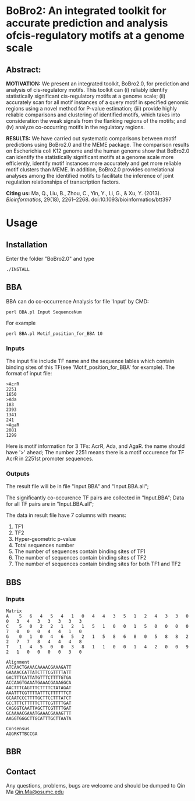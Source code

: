 # BoBro2: An integrated toolkit for accurate prediction and analysis ofcis-regulatory motifs at a genome scale

## Abstract:

**MOTIVATION:**
We present an integrated toolkit, BoBro2.0, for prediction and analysis of cis-regulatory motifs. This toolkit can (i) reliably identify statistically significant cis-regulatory motifs at a genome scale; (ii) accurately scan for all motif instances of a query motif in specified genomic regions using a novel method for P-value estimation; (iii) provide highly reliable comparisons and clustering of identified motifs, which takes into consideration the weak signals from the flanking regions of the motifs; and (iv) analyze co-occurring motifs in the regulatory regions.

**RESULTS:**
We have carried out systematic comparisons between motif predictions using BoBro2.0 and the MEME package. The comparison results on Escherichia coli K12 genome and the human genome show that BoBro2.0 can identify the statistically significant motifs at a genome scale more efficiently, identify motif instances more accurately and get more reliable motif clusters than MEME. In addition, BoBro2.0 provides correlational analyses among the identified motifs to facilitate the inference of joint regulation relationships of transcription factors.

**Citing us:** Ma, Q., Liu, B., Zhou, C., Yin, Y., Li, G., & Xu, Y. (2013). *Bioinformatics*, 29(18), 2261–2268. doi:10.1093/bioinformatics/btt397 

# Usage
## Installation

Enter the folder "BoBro2.0" and type

```
./INSTALL
```

## BBA

BBA can do co-occurrence Analysis for file 'Input' by CMD:

```
perl BBA.pl Input SequenceNum
```

For example 
```
perl BBA.pl Motif_position_for_BBA 10
```


### Inputs 

The input file include TF name and the sequence lables which contain binding sites of this TF(see 'Motif_position_for_BBA' for example).
The format of input file:

    >AcrR
    2251
    1650
    >Ada
    183
    2393
    1341
    241
    >AgaR
    2081
    1299

Here is motif information for 3 TFs: AcrR, Ada, and AgaR. the name should have '>' ahead;
The number 2251 means there is a motif occurence for TF AcrR in 2251st promoter sequences.

### Outputs
The result file will be in file "Input.BBA" and "Input.BBA.all";

The significantly co-occurence TF pairs are collected in "Input.BBA";
Data for all TF pairs are in "Input.BBA.all";

The data in result file have 7 columns with means:
1. TF1
2. TF2
3. Hyper-geometric p-value
4. Total sequences number
5. The number of sequences contain binding sites of TF1
6. The number of sequences contain binding sites of TF2
7. The number of sequences contain binding sites for both TF1 and TF2




## BBS

### Inputs
    Matrix
    A    5   6   4   5   4   1   0   4   4   3   5   1   2   4   3   3   0   0   3   4   3   3   3   3   3
    C    5   0   2   2   1   2   1   5   1   0   0   1   5   0   0   0   0   7   0   0   0   4   4   1   0
    G    0   1   0   4   6   5   2   1   5   8   6   8   0   5   8   8   2   2   7   7   8   4   4   4   8
    T    1   4   5   0   0   3   8   1   1   0   0   1   4   2   0   0   9   2   1   0   0   0   0   3   0

    Alignment
    ATCAACTGAAACAAAACGAAAGATT
    GAAAACCATTATCTTTCGTTTTATT
    GACTTTCATTATGTTTCTTTTGTGA
    ACCAAGTGAAATGAAACGAAAGGCA
    AACTTTCAGTTTCTTTTCTATAGAT
    AAATTTCGTTTTATTTCTTTTTTCT
    GCAATCCCTTTTGCTTCCTTTATCT
    GCCTTTCTTTTTCTTTCGTTTTGAT
    CAGGGTCAATTAGCTTCGTTTTGAT
    GCAAAACGAAATGAAACGAAAGTTT
    AAGGTGGGCTTGCATTTGCTTAATA

    Consensus
    AGGRKTTBCCGA

## BBR



## Contact

Any questions, problems, bugs are welcome and should be dumped to
Qin Ma <Qin.Ma@osumc.edu>
